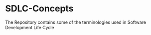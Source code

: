# SDLC-Concepts
The Repository contains some of the terminologies used in Software Development Life Cycle 
